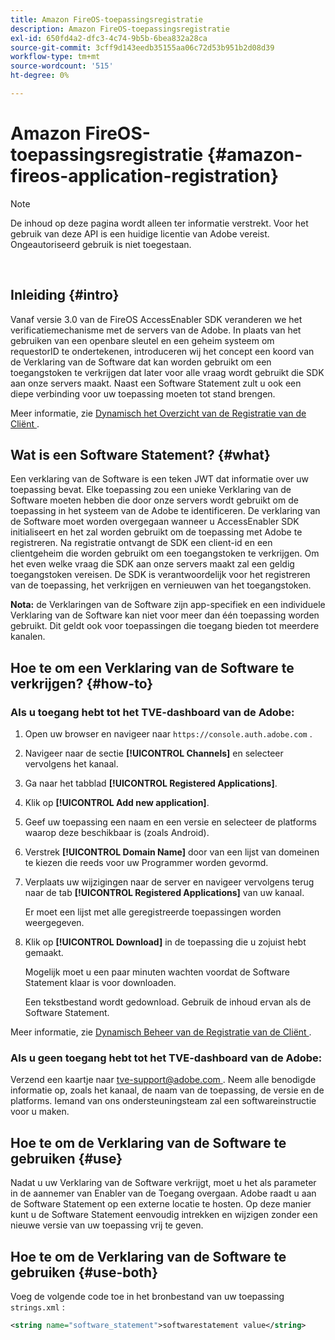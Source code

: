 ```yaml
---
title: Amazon FireOS-toepassingsregistratie
description: Amazon FireOS-toepassingsregistratie
exl-id: 650fd4a2-dfc3-4c74-9b5b-6bea832a28ca
source-git-commit: 3cff9d143eedb35155aa06c72d53b951b2d08d39
workflow-type: tm+mt
source-wordcount: '515'
ht-degree: 0%

---
```


# Amazon FireOS-toepassingsregistratie {#amazon-fireos-application-registration}

>[!NOTE]
>
>De inhoud op deze pagina wordt alleen ter informatie verstrekt. Voor het gebruik van deze API is een huidige licentie van Adobe vereist. Ongeautoriseerd gebruik is niet toegestaan.

</br>

## Inleiding {#intro}

Vanaf versie 3.0 van de FireOS AccessEnabler SDK veranderen we het verificatiemechanisme met de servers van de Adobe. In plaats van het gebruiken van een openbare sleutel en een geheim systeem om requestorID te ondertekenen, introduceren wij het concept een koord van de Verklaring van de Software dat kan worden gebruikt om een toegangstoken te verkrijgen dat later voor alle vraag wordt gebruikt die SDK aan onze servers maakt. Naast een Software Statement zult u ook een diepe verbinding voor uw toepassing moeten tot stand brengen.

Meer informatie, zie [ Dynamisch het Overzicht van de Registratie van de Cliënt ](./dcr-api/dynamic-client-registration-overview.md).

## Wat is een Software Statement? {#what}

Een verklaring van de Software is een teken JWT dat informatie over uw toepassing bevat. Elke toepassing zou een unieke Verklaring van de Software moeten hebben die door onze servers wordt gebruikt om de toepassing in het systeem van de Adobe te identificeren. De verklaring van de Software moet worden overgegaan wanneer u AccessEnabler SDK initialiseert en het zal worden gebruikt om de toepassing met Adobe te registreren. Na registratie ontvangt de SDK een client-id en een clientgeheim die worden gebruikt om een toegangstoken te verkrijgen. Om het even welke vraag die SDK aan onze servers maakt zal een geldig toegangstoken vereisen. De SDK is verantwoordelijk voor het registreren van de toepassing, het verkrijgen en vernieuwen van het toegangstoken.

**Nota:** de Verklaringen van de Software zijn app-specifiek en een individuele Verklaring van de Software kan niet voor meer dan één toepassing worden gebruikt. Dit geldt ook voor toepassingen die toegang bieden tot meerdere kanalen.

## Hoe te om een Verklaring van de Software te verkrijgen? {#how-to}

### Als u toegang hebt tot het TVE-dashboard van de Adobe:

1. Open uw browser en navigeer naar `https://console.auth.adobe.com` .

1. Navigeer naar de sectie **[!UICONTROL Channels]** en selecteer vervolgens het kanaal.

1. Ga naar het tabblad **[!UICONTROL Registered Applications]**.

1. Klik op **[!UICONTROL Add new application]**.

1. Geef uw toepassing een naam en een versie en selecteer de platforms waarop deze beschikbaar is (zoals Android).

1. Verstrek **[!UICONTROL Domain Name]** door van een lijst van domeinen te kiezen die reeds voor uw Programmer worden gevormd.

1. Verplaats uw wijzigingen naar de server en navigeer vervolgens terug naar de tab **[!UICONTROL Registered Applications]** van uw kanaal.

   Er moet een lijst met alle geregistreerde toepassingen worden weergegeven.

1. Klik op **[!UICONTROL Download]** in de toepassing die u zojuist hebt gemaakt.

   Mogelijk moet u een paar minuten wachten voordat de Software Statement klaar is voor downloaden.

   Een tekstbestand wordt gedownload. Gebruik de inhoud ervan als de Software Statement.

Meer informatie, zie [ Dynamisch Beheer van de Registratie van de Cliënt ](./dcr-api/dynamic-client-registration-overview.md#dynamic-client-registration-management).

### Als u geen toegang hebt tot het TVE-dashboard van de Adobe:

Verzend een kaartje naar [ tve-support@adobe.com ](mailto:tve-support@adobe.com). Neem alle benodigde informatie op, zoals het kanaal, de naam van de toepassing, de versie en de platforms. Iemand van ons ondersteuningsteam zal een softwareinstructie voor u maken.

## Hoe te om de Verklaring van de Software te gebruiken {#use}

Nadat u uw Verklaring van de Software verkrijgt, moet u het als parameter in de aannemer van Enabler van de Toegang overgaan. Adobe raadt u aan de Software Statement op een externe locatie te hosten. Op deze manier kunt u de Software Statement eenvoudig intrekken en wijzigen zonder een nieuwe versie van uw toepassing vrij te geven.

## Hoe te om de Verklaring van de Software te gebruiken {#use-both}

Voeg de volgende code toe in het bronbestand van uw toepassing `strings.xml` :

```XML
<string name="software_statement">softwarestatement value</string>
```

